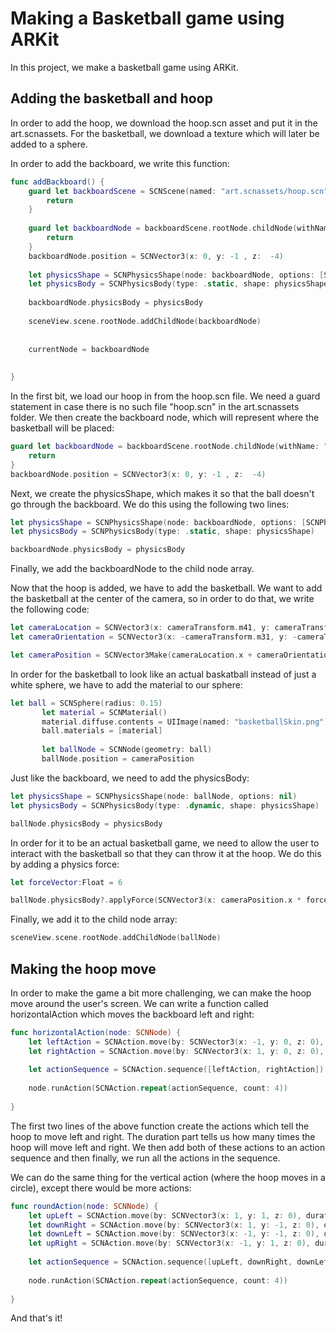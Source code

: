 # Making a Basketball game using ARKit 

In this project, we make a basketball game using ARKit. 

## Adding the basketball and hoop

In order to add the hoop, we download the hoop.scn asset and put it in the art.scnassets. For the basketball, we download a texture which will later be added to a sphere. 

In order to add the backboard, we write this function: 

```swift
func addBackboard() {
    guard let backboardScene = SCNScene(named: "art.scnassets/hoop.scn") else {
        return
    }
    
    guard let backboardNode = backboardScene.rootNode.childNode(withName: "backboard", recursively: false) else {
        return
    }
    backboardNode.position = SCNVector3(x: 0, y: -1 , z:  -4)
    
    let physicsShape = SCNPhysicsShape(node: backboardNode, options: [SCNPhysicsShape.Option.type: SCNPhysicsShape.ShapeType.concavePolyhedron])
    let physicsBody = SCNPhysicsBody(type: .static, shape: physicsShape)
    
    backboardNode.physicsBody = physicsBody
    
    sceneView.scene.rootNode.addChildNode(backboardNode)
    
    
    currentNode = backboardNode
    
    
}
``` 

In the first bit, we load our hoop in from the hoop.scn file. We need a guard statement in case there is no such file "hoop.scn" in the art.scnassets folder.  We then create the backboard node, which will represent where the basketball will be placed: 

```swift
guard let backboardNode = backboardScene.rootNode.childNode(withName: "backboard", recursively: false) else {
    return
}
backboardNode.position = SCNVector3(x: 0, y: -1 , z:  -4)
```

Next, we create the physicsShape, which makes it so that the ball doesn't go through the backboard. We do this using the following two lines: 

```swift
let physicsShape = SCNPhysicsShape(node: backboardNode, options: [SCNPhysicsShape.Option.type: SCNPhysicsShape.ShapeType.concavePolyhedron])
let physicsBody = SCNPhysicsBody(type: .static, shape: physicsShape)

backboardNode.physicsBody = physicsBody
```

Finally, we add the backboardNode to the child node array. 

Now that the hoop is added, we have to add the basketball. We want to add the basketball at the center of the camera, so in order to do that, we write the following code: 

```swift
let cameraLocation = SCNVector3(x: cameraTransform.m41, y: cameraTransform.m42, z: cameraTransform.m43)
let cameraOrientation = SCNVector3(x: -cameraTransform.m31, y: -cameraTransform.m32, z: -cameraTransform.m33)

let cameraPosition = SCNVector3Make(cameraLocation.x + cameraOrientation.x, cameraLocation.y + cameraOrientation.y, cameraLocation.z + cameraOrientation.z)
```

In order for the basketball to look like an actual baskatball instead of just a white sphere, we have to add the material to our sphere: 

```swift
let ball = SCNSphere(radius: 0.15)
       let material = SCNMaterial()
       material.diffuse.contents = UIImage(named: "basketballSkin.png")
       ball.materials = [material]
       
       let ballNode = SCNNode(geometry: ball)
       ballNode.position = cameraPosition
```

Just like the backboard, we need to add the physicsBody:

```swift
let physicsShape = SCNPhysicsShape(node: ballNode, options: nil)
let physicsBody = SCNPhysicsBody(type: .dynamic, shape: physicsShape)

ballNode.physicsBody = physicsBody
```

In order for it to be an actual basketball game, we need to allow the user to interact with the basketball so that they can throw it at the hoop. We do this by adding a physics force: 

```swift
let forceVector:Float = 6

ballNode.physicsBody?.applyForce(SCNVector3(x: cameraPosition.x * forceVector, y: cameraPosition.y * forceVector, z: cameraPosition.z * forceVector), asImpulse: true)
```

Finally, we add it to the child node array: 

```swift
sceneView.scene.rootNode.addChildNode(ballNode)
```

## Making the hoop move 

In order to make the game a bit more challenging, we can make the hoop move around the user's screen. We can write a function called horizontalAction which moves the backboard left and right: 

```swift
func horizontalAction(node: SCNNode) {
    let leftAction = SCNAction.move(by: SCNVector3(x: -1, y: 0, z: 0), duration: 3)
    let rightAction = SCNAction.move(by: SCNVector3(x: 1, y: 0, z: 0), duration: 4)
    
    let actionSequence = SCNAction.sequence([leftAction, rightAction])
    
    node.runAction(SCNAction.repeat(actionSequence, count: 4))
    
}
```

The first two lines of the above function create the actions which tell the hoop to move left and right. The duration part tells us how many times the hoop will move left and right. We then add both of these actions to an action sequence and then finally, we run all the actions in the sequence. 

We can do the same thing for the vertical action (where the hoop moves in a circle), except there would be more actions: 

```swift
func roundAction(node: SCNNode) {
    let upLeft = SCNAction.move(by: SCNVector3(x: 1, y: 1, z: 0), duration: 2)
    let downRight = SCNAction.move(by: SCNVector3(x: 1, y: -1, z: 0), duration: 2)
    let downLeft = SCNAction.move(by: SCNVector3(x: -1, y: -1, z: 0), duration: 2)
    let upRight = SCNAction.move(by: SCNVector3(x: -1, y: 1, z: 0), duration: 2)
    
    let actionSequence = SCNAction.sequence([upLeft, downRight, downLeft, upRight])
    
    node.runAction(SCNAction.repeat(actionSequence, count: 4))
    
}
```

And that's it! 





